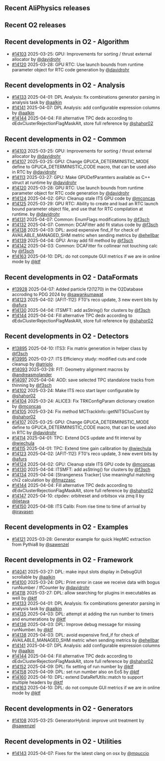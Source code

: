 ## Recent AliPhysics releases
## Recent O2 releases
## Recent developments in O2 - Algorithm
- [\#14103](https://github.com/AliceO2Group/AliceO2/pull/14103) 2025-03-25: GPU: Improvements for sorting / thrust external allocator by [@davidrohr](https://github.com/davidrohr)
- [\#14120](https://github.com/AliceO2Group/AliceO2/pull/14120) 2025-03-28: GPU RTC: Use launch bounds from runtime parameter object for RTC code generation by [@davidrohr](https://github.com/davidrohr)
## Recent developments in O2 - Analysis
- [\#14133](https://github.com/AliceO2Group/AliceO2/pull/14133) 2025-04-01: DPL Analysis: fix combinations generator parsing in analysis task by [@aalkin](https://github.com/aalkin)
- [\#14141](https://github.com/AliceO2Group/AliceO2/pull/14141) 2025-04-07: DPL Analysis: add configurable expression columns by [@aalkin](https://github.com/aalkin)
- [\#14144](https://github.com/AliceO2Group/AliceO2/pull/14144) 2025-04-04: Fill alternative TPC dedx according to dEdxClusterRejectionFlagMaskAlt, store full reference by [@shahor02](https://github.com/shahor02)
## Recent developments in O2 - Common
- [\#14103](https://github.com/AliceO2Group/AliceO2/pull/14103) 2025-03-25: GPU: Improvements for sorting / thrust external allocator by [@davidrohr](https://github.com/davidrohr)
- [\#14107](https://github.com/AliceO2Group/AliceO2/pull/14107) 2025-03-25: GPU: Change GPUCA_DETERMINISTIC_MODE define to GPUCA_DETERMINISTIC_CODE macro, that can be used also in RTC by [@davidrohr](https://github.com/davidrohr)
- [\#14113](https://github.com/AliceO2Group/AliceO2/pull/14113) 2025-03-27: GPU: Make GPUDefParamters available as C++ struct at runtime by [@davidrohr](https://github.com/davidrohr)
- [\#14120](https://github.com/AliceO2Group/AliceO2/pull/14120) 2025-03-28: GPU RTC: Use launch bounds from runtime parameter object for RTC code generation by [@davidrohr](https://github.com/davidrohr)
- [\#14124](https://github.com/AliceO2Group/AliceO2/pull/14124) 2025-04-02: GPU: Cleanup stale ITS GPU code by [@mconcas](https://github.com/mconcas)
- [\#14125](https://github.com/AliceO2Group/AliceO2/pull/14125) 2025-03-29: GPU RTC: Ability to create and load an RTC launch bound parameter object file, and use that for RTC compilation at runtime. by [@davidrohr](https://github.com/davidrohr)
- [\#14131](https://github.com/AliceO2Group/AliceO2/pull/14131) 2025-04-07: Common: EnumFlags modifications by [@f3sch](https://github.com/f3sch)
- [\#14132](https://github.com/AliceO2Group/AliceO2/pull/14132) 2025-04-07: Common: DCAFitter add fit status code by [@f3sch](https://github.com/f3sch)
- [\#14138](https://github.com/AliceO2Group/AliceO2/pull/14138) 2025-04-03: DPL: avoid expensive find_if for check of AVAILABLE_MANAGED_SHM metric when sending metrics by [@ehellbar](https://github.com/ehellbar)
- [\#14139](https://github.com/AliceO2Group/AliceO2/pull/14139) 2025-04-04: GPU: Array add fill method by [@f3sch](https://github.com/f3sch)
- [\#14142](https://github.com/AliceO2Group/AliceO2/pull/14142) 2025-04-03: Common: DCAFitter fix collinear not touching calc by [@f3sch](https://github.com/f3sch)
- [\#14163](https://github.com/AliceO2Group/AliceO2/pull/14163) 2025-04-10: DPL: do not compute GUI metrics if we are in online mode by [@ktf](https://github.com/ktf)
## Recent developments in O2 - DataFormats
- [\#13928](https://github.com/AliceO2Group/AliceO2/pull/13928) 2025-04-07: Added particle f2(1270) in the O2Database accroding to PDG 2024 by [@sawankumawat](https://github.com/sawankumawat)
- [\#14123](https://github.com/AliceO2Group/AliceO2/pull/14123) 2025-04-02: [AFIT-112]: FT0's reco update, 3 new event bits by [@afurs](https://github.com/afurs)
- [\#14130](https://github.com/AliceO2Group/AliceO2/pull/14130) 2025-04-04: ITSMFT: add asString() for clusters by [@f3sch](https://github.com/f3sch)
- [\#14144](https://github.com/AliceO2Group/AliceO2/pull/14144) 2025-04-04: Fill alternative TPC dedx according to dEdxClusterRejectionFlagMaskAlt, store full reference by [@shahor02](https://github.com/shahor02)
## Recent developments in O2 - Detectors
- [\#13895](https://github.com/AliceO2Group/AliceO2/pull/13895) 2025-04-10: ITS3: Fix matrix generation in helper class by [@f3sch](https://github.com/f3sch)
- [\#13995](https://github.com/AliceO2Group/AliceO2/pull/13995) 2025-03-27: ITS Efficiency study: modified cuts and code cleanup by [@atriolo](https://github.com/atriolo)
- [\#14093](https://github.com/AliceO2Group/AliceO2/pull/14093) 2025-03-28: FIT: Geometry alignment macros by [@andreasmolander](https://github.com/andreasmolander)
- [\#14097](https://github.com/AliceO2Group/AliceO2/pull/14097) 2025-04-04: AOD: save selected TPC standalone tracks from thinning by [@f3sch](https://github.com/f3sch)
- [\#14102](https://github.com/AliceO2Group/AliceO2/pull/14102) 2025-03-24: Make ITS reco start layer configurable by [@shahor02](https://github.com/shahor02)
- [\#14104](https://github.com/AliceO2Group/AliceO2/pull/14104) 2025-03-24: ALICE3: Fix TRKConfigParam dictionary creation by [@mconcas](https://github.com/mconcas)
- [\#14105](https://github.com/AliceO2Group/AliceO2/pull/14105) 2025-03-24: Fix method MCTrackInfo::getNITSClusCont by [@shahor02](https://github.com/shahor02)
- [\#14107](https://github.com/AliceO2Group/AliceO2/pull/14107) 2025-03-25: GPU: Change GPUCA_DETERMINISTIC_MODE define to GPUCA_DETERMINISTIC_CODE macro, that can be used also in RTC by [@davidrohr](https://github.com/davidrohr)
- [\#14114](https://github.com/AliceO2Group/AliceO2/pull/14114) 2025-04-01: TPC: Extend DCS update and fit interval by [@wiechula](https://github.com/wiechula)
- [\#14115](https://github.com/AliceO2Group/AliceO2/pull/14115) 2025-04-01: TPC: Extend time gain calibration by [@wiechula](https://github.com/wiechula)
- [\#14123](https://github.com/AliceO2Group/AliceO2/pull/14123) 2025-04-02: [AFIT-112]: FT0's reco update, 3 new event bits by [@afurs](https://github.com/afurs)
- [\#14124](https://github.com/AliceO2Group/AliceO2/pull/14124) 2025-04-02: GPU: Cleanup stale ITS GPU code by [@mconcas](https://github.com/mconcas)
- [\#14130](https://github.com/AliceO2Group/AliceO2/pull/14130) 2025-04-04: ITSMFT: add asString() for clusters by [@f3sch](https://github.com/f3sch)
- [\#14134](https://github.com/AliceO2Group/AliceO2/pull/14134) 2025-04-04: [Strangeness Tracker] Use meaningful matching chi2 calculation by [@fmazzasc](https://github.com/fmazzasc)
- [\#14144](https://github.com/AliceO2Group/AliceO2/pull/14144) 2025-04-04: Fill alternative TPC dedx according to dEdxClusterRejectionFlagMaskAlt, store full reference by [@shahor02](https://github.com/shahor02)
- [\#14147](https://github.com/AliceO2Group/AliceO2/pull/14147) 2025-04-10: ctpdev: orbitreset and orbitsox via zmq II by [@lietava](https://github.com/lietava)
- [\#14150](https://github.com/AliceO2Group/AliceO2/pull/14150) 2025-04-08: ITS Calib: From rise time to time of arrival by [@iravasen](https://github.com/iravasen)
## Recent developments in O2 - Examples
- [\#14121](https://github.com/AliceO2Group/AliceO2/pull/14121) 2025-03-28: Generator example for quick HepMC extraction from Pythia8 by [@sawenzel](https://github.com/sawenzel)
## Recent developments in O2 - Framework
- [\#14041](https://github.com/AliceO2Group/AliceO2/pull/14041) 2025-03-27: DPL: make input slots display in DebugGUI scrollable by [@aalkin](https://github.com/aalkin)
- [\#14100](https://github.com/AliceO2Group/AliceO2/pull/14100) 2025-03-24: DPL: Print error in case we receive data with bogus runNumber / tfCounter by [@davidrohr](https://github.com/davidrohr)
- [\#14118](https://github.com/AliceO2Group/AliceO2/pull/14118) 2025-03-27: DPL: allow searching for plugins in executables as well by [@ktf](https://github.com/ktf)
- [\#14133](https://github.com/AliceO2Group/AliceO2/pull/14133) 2025-04-01: DPL Analysis: fix combinations generator parsing in analysis task by [@aalkin](https://github.com/aalkin)
- [\#14135](https://github.com/AliceO2Group/AliceO2/pull/14135) 2025-04-03: DPL: attempt at adding the run number to timers and enumerations by [@ktf](https://github.com/ktf)
- [\#14136](https://github.com/AliceO2Group/AliceO2/pull/14136) 2025-04-03: DPL: Improve debug message for missing runNumber. by [@ktf](https://github.com/ktf)
- [\#14138](https://github.com/AliceO2Group/AliceO2/pull/14138) 2025-04-03: DPL: avoid expensive find_if for check of AVAILABLE_MANAGED_SHM metric when sending metrics by [@ehellbar](https://github.com/ehellbar)
- [\#14141](https://github.com/AliceO2Group/AliceO2/pull/14141) 2025-04-07: DPL Analysis: add configurable expression columns by [@aalkin](https://github.com/aalkin)
- [\#14144](https://github.com/AliceO2Group/AliceO2/pull/14144) 2025-04-04: Fill alternative TPC dedx according to dEdxClusterRejectionFlagMaskAlt, store full reference by [@shahor02](https://github.com/shahor02)
- [\#14152](https://github.com/AliceO2Group/AliceO2/pull/14152) 2025-04-09: DPL: fix setting of run number by [@ktf](https://github.com/ktf)
- [\#14158](https://github.com/AliceO2Group/AliceO2/pull/14158) 2025-04-09: DPL: set run number also on EoS by [@ktf](https://github.com/ktf)
- [\#14160](https://github.com/AliceO2Group/AliceO2/pull/14160) 2025-04-10: DPL: extend DataRefUtils::match to support multiple headers by [@ktf](https://github.com/ktf)
- [\#14163](https://github.com/AliceO2Group/AliceO2/pull/14163) 2025-04-10: DPL: do not compute GUI metrics if we are in online mode by [@ktf](https://github.com/ktf)
## Recent developments in O2 - Generators
- [\#14108](https://github.com/AliceO2Group/AliceO2/pull/14108) 2025-03-25: GeneratorHybrid: improve unit treatment by [@sawenzel](https://github.com/sawenzel)
## Recent developments in O2 - Utilities
- [\#14143](https://github.com/AliceO2Group/AliceO2/pull/14143) 2025-04-07: Fixes for the latest clang on osx by [@mpuccio](https://github.com/mpuccio)
